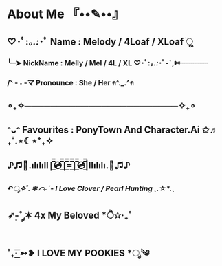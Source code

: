 # About Me 『••✎••』
## ♡･ﾟ:*｡.:*･ﾟ Name : Melody / 4Loaf / XLoaf ׂׂૢ
### ╰┈➤ NickName : Melly / Mel / 4L / XL ♡･ﾟ:*｡.:*･ﾟ-ˋˏ✄┈┈┈┈
### /ᐠ - ˕ -マ Pronounce : She / Her ฅ^._.^ฅ
## ∘₊✧────────────────────────✧₊∘
## ᵔᴗᵔ Favourites : PonyTown And Character.Ai ✩♬ ₊˚.⋆☾⋆⁺₊✧
## ♪♫🎵.ılılıll|̲̅̅💿̲̅̅|̲̅̅=̲̅̅|̲̅̅💿̲̅̅|llılılı.🎵♫♪
### ↶*ೃ✧˚. ❃ ↷ ˊ- I Love Clover / Pearl Hunting ¸.*☆*.¸⁭
## ➶-͙˚ ༘✶ 4x My Beloved *ੈ✩‧₊˚
## ˚₊· ͟͟͞͞➳❥ I LOVE MY POOKIES *ೃ༄
